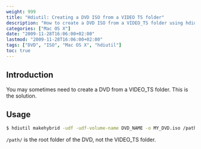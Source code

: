 ```yaml
---
weight: 999
title: "Hdiutil: Creating a DVD ISO from a VIDEO TS folder"
description: "How to create a DVD ISO from a VIDEO_TS folder using hdiutil on Mac OS X"
categories: ["Mac OS X"]
date: "2009-11-28T16:06:00+02:00"
lastmod: "2009-11-28T16:06:00+02:00"
tags: ["DVD", "ISO", "Mac OS X", "hdiutil"]
toc: true
---
```


## Introduction

You may sometimes need to create a DVD from a VIDEO_TS folder. This is the solution.

## Usage

```bash
$ hdiutil makehybrid -udf -udf-volume-name DVD_NAME -o MY_DVD.iso /path/
```

`/path/` is the root folder of the DVD, not the VIDEO_TS folder.
